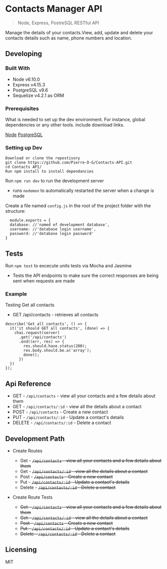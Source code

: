 # Contacts Manager API
> Node, Express, PostreSQL RESTful API

Manage the details of your contacts.View, add, update and delete your contacts details such as name, phone numbers and location.

## Developing

### Built With

* Node v6.10.0
* Express v4.15.3
* PostgreSQL v9.6
* Sequelize v4.2.1 as ORM

### Prerequisites
What is needed to set up the dev environment. For instance, global dependencies or any other tools. include download links.

[Node](https://nodejs.org/en/)
[PostgreSQL](https://www.postgresql.org/)

### Setting up Dev

```shell
Download or clone the repostisory
git clone https://github.com/Pierre-D-G/Contacts-API.git
cd Contacts API/
Run npm install to install dependancies
```
Run `npm run dev` to run the development server
  * runs `nodemon` to automatically restarted the server when a change is made

Create a file named `config.js` in the root of the project folder with the structure:

```shell
  module.exports = {
  database: //'named of development database',
  username: //'database login username',
  password: //'database login password'
}
```
## Tests

Run `npm test` to excecute units tests via Mocha and Jasmine
  * Tests the API endpoints to make sure the correct responses are being sent when requests are made

### Example 

Testing Get all contacts
  * GET /api/contacts -  retrieves all contacts

```shell
describe('Get all contacts', () => {
  it('it should GET all contacts', (done) => {
    chai.request(server)
      .get('/api/contacts')
      .end((err, res) => {
        res.should.have.status(200);
        res.body.should.be.a('array');
        done();
      })
  })
});
```

## Api Reference

* GET - `/api/contacts` - view all your contacts and a few details about them
* GET - `/api/contacts/:id` - view all the details about a contact 
* POST - `/api/contacts` - Create a new contact
* PUT - `/api/contacts/:id` - Update a contact's details
* DELETE - `/api/contacts/:id` - Delete a contact

## Development Path

* Create Routes
  - Get - ~~`/api/contacts` - view all your contacts and a few details about them~~
  - Get - ~~`/api/contacts/:id` - view all the details about a contact~~ 
  - Post - ~~`/api/contacts` - Create a new contact~~
  - Put - ~~`/api/contacts/:id` - Update a contact's details~~
  - Delete - ~~`/api/contacts/:id` - Delete a contact~~



* Create Route Tests
  - ~~Get - `/api/contacts` - view all your contacts and a few details about them~~
  - ~~Get - `/api/contacts/:id` - view all the details about a contact~~
  - ~~Post - `/api/contacts` - Create a new contact~~
  - ~~Put - `/api/contacts/:id` - Update a contact's details~~
  - ~~Delete - `/api/contacts/:id` - Delete a contact~~

## Licensing

MIT